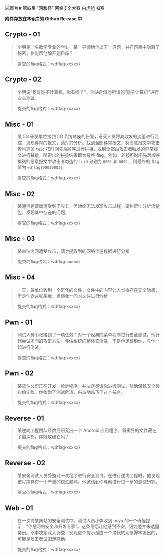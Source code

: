 ![图片](https://github.com/user-attachments/assets/03246e0e-55f9-4950-ae9e-c87e0c947ed9)# 第四届 “网鼎杯” 网络安全大赛 白虎组 初赛

**附件存放在本仓库的 Github Release 中**

## Crypto - 01

> 小明是一名数学专业的学生，某一导师给他出了一道题，并在题目中隐藏了秘密，你能帮他解开题目吗？
>
> 提交的flag格式：wdflag{xxxxx}

## Crypto - 02

> 小明说“我有量子计算机，你有吗？”，你决定借他所谓的“量子计算机”进行安全测试。
>
> 提交的flag格式：wdflag{xxxxx}

## Misc - 01

> 某 5G 研发单位接到 5G 系统瘫痪的告警，研究人员将其收发的流量进行监控，发现异常的报文，请对其分析。找到全部异常报文，将恶意报文中攻击者构造的 `teid` 按时间先后顺序进行拼接，找到全部由攻击者触发的异常报文进行拼接，所得出的拼接结果即为最终 flag，例如，若按照时间先后顺序排列的恶意报文中攻击者构造的 `teid` 分别为 `0001` 和 `0002` ，则最终的 flag 值为 `wdflag{00010002}`。
> 
> 提交的flag格式：wdflag{xxxxx}

## Misc - 02

> 某通信运营商遭受到了攻击，但始终无法发现攻击过程，请你帮忙分析流量包，发现其中存在的问题。
>
> 提交的flag格式：wdflag{xxxxx}

## Misc - 03

> 某单位内网遭受攻击，请对提取到的网络流量数据进行分析
>
> 提交的flag格式：wdflag{xxxxx}

## Misc - 04

> 一天，某单位收到一个奇怪的文件，文件中的内容让人觉得存在安全隐患，于是你迅速联系我，邀请我一同对文件进行分析
>
> 提交的flag格式：wdflag{xxxxx}

## Pwn - 01

> 测试人员小张接到了一项任务：对一个经典的菜单程序进行安全测试。他计划尝试不同的攻击方法，评估系统的整体安全性，于是他邀请到你，与他一起进行测试。
>
> 提交的flag格式：wdflag{xxxxx}

## Pwn - 02

> 某软件公司正在开发一款新程序，并决定邀请你进行测试，以确保其安全性和稳定性。你收到了测试邀请，兴奋地结下了这个任务。
>
> 提交的flag格式：wdflag{xxxxx}

## Reverse - 01

> 某逆向工程团队经数月研究出一个 Android 应用程序，将重要的文件藏在了最深处，你能攻破它吗？
>
> 提交的flag格式：wdflag{xxxxx}

## Reverse - 02

> 某安全测试人员受邀对一款程序进行安全测试。在进行逆向工程时，他发现该程序存在一个严重的绕过漏洞。他邀请到你与他进行进一步的测试研究。
>
> 提交的flag格式：wdflag{xxxxx}

## Web - 01

> 在一次对某网站的安全测试中，测试人员小李收到 miya 的一个奇怪提示：“你是网络安全和开发专家”。这条信息让他感到不安，因为他并未透露身份。小李决定深入调查，发现这个提示是由一个潜伏的恶意脚本发出的，可能是攻击者试图迷惑他。
>
> 提交的flag格式：wdflag{xxxxx}
